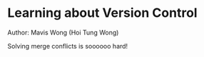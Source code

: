 # Learning about Version Control
Author: Mavis Wong (Hoi Tung Wong)

Solving merge conflicts is soooooo hard!